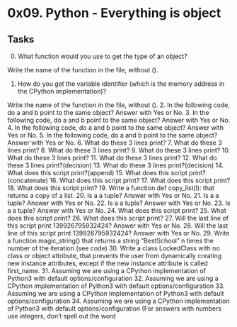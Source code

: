 # 0x09. Python - Everything is object
## Tasks

0. What function would you use to get the type of an object?

Write the name of the function in the file, without ().
1. How do you get the variable identifier (which is the memory address in the CPython implementation)?

Write the name of the function in the file, without ().
2. In the following code, do a and b point to the same object? Answer with Yes or No.
3. In the following code, do a and b point to the same object? Answer with Yes or No.
4. In the following code, do a and b point to the same object? Answer with Yes or No.
5. In the following code, do a and b point to the same object? Answer with Yes or No.
6. What do these 3 lines print?
7. What do these 3 lines print?
8. What do these 3 lines print?
9. What do these 3 lines print?
10. What do these 3 lines print?
11. What do these 3 lines print?
12. What do these 3 lines print?(decision)
13. What do these 3 lines print?(decision)
14. What does this script print?(append)
15. What does this script print?(concatenate)
16. What does this script print?
17. What does this script print?
18. What does this script print?
19. Write a function def copy_list(l): that returns a copy of a list.
20. Is a a tuple? Answer with Yes or No.
21. Is a a tuple? Answer with Yes or No.
22. Is a a tuple? Answer with Yes or No.
23. Is a a tuple? Answer with Yes or No.
24. What does this script print?
25. What does this script print?
26. What does this script print?
27. Will the last line of this script print 139926795932424? Answer with Yes or No.
28. Will the last line of this script print 139926795932424? Answer with Yes or No.
29. Write a function magic_string() that returns a string “BestSchool” n times the number of the iteration (see code)
30. Write a class LockedClass with no class or object attribute, that prevents the user from dynamically creating new instance attributes, except if the new instance attribute is called first_name.
31. Assuming we are using a CPython implementation of Python3 with default options/configuration
32. Assuming we are using a CPython implementation of Python3 with default options/configuration
33. Assuming we are using a CPython implementation of Python3 with default options/configuration
34. Assuming we are using a CPython implementation of Python3 with default options/configuration (For answers with numbers use integers, don’t spell out the word
